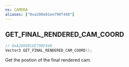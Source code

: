 ```yaml
---
ns: CAMERA
aliases: ["0xa200eb1ee790f448"]
---
```

## GET_FINAL_RENDERED_CAM_COORD

```c
// 0xA200EB1EE790F448
Vector3 GET_FINAL_RENDERED_CAM_COORD();
```

Get the postion of the final rendered cam.

